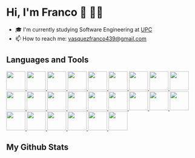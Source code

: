 # Hi, I'm Franco 👋 🧑‍💻

- 🎓 I'm currently studying Software Engineering at [UPC](https://www.upc.edu.pe/)
- 📫 How to reach me: [vasquezfranco439@gmail.com](mailto:vasquezfranco439@gmai.com)

## Languages and Tools

<p>
<a href="https://angular.io/" target="_blank" rel="noreferrer">
<img src="https://cdn.jsdelivr.net/gh/devicons/devicon/icons/angularjs/angularjs-original.svg" style="height: 50px; width: 50px;"/>
</a>
<a href="https://git-scm.com/" target="_blank" rel="noreferrer">
<img src="https://cdn.jsdelivr.net/gh/devicons/devicon/icons/git/git-original.svg" style="height: 50px; width: 50px;"/>
</a>
<a href="https://developer.mozilla.org/en-US/docs/Web/CSS" target="_blank" rel="noreferrer">
<img src="https://cdn.jsdelivr.net/gh/devicons/devicon/icons/css3/css3-original.svg" style="height: 50px; width: 50px;"/>
</a>
<a href="https://www.java.com/" target="_blank" rel="noreferrer">
<img src="https://cdn.jsdelivr.net/gh/devicons/devicon/icons/java/java-original-wordmark.svg" style="height: 50px; width: 50px;"/>
</a>
<a href="https://developer.mozilla.org/en-US/docs/Web/JavaScript" target="_blank" rel="noreferrer">
<img src="https://cdn.jsdelivr.net/gh/devicons/devicon/icons/javascript/javascript-original.svg" style="height: 50px; width: 50px;"/>
</a>
<a href="https://developer.mozilla.org/en-US/docs/Web/HTML" target="_blank" rel="noreferrer">
<img src="https://cdn.jsdelivr.net/gh/devicons/devicon/icons/html5/html5-original.svg" style="height: 50px; width: 50px;"/>
</a>
<a href="https://spring.io/" target="_blank" rel="noreferrer">
<img src="https://cdn.jsdelivr.net/gh/devicons/devicon/icons/spring/spring-original.svg" style="height: 50px; width: 50px;"/>
</a>
<a href="https://dotnet.microsoft.com/en-us/" target="_blank" rel="noreferrer">
<img src="https://cdn.jsdelivr.net/gh/devicons/devicon/icons/dotnetcore/dotnetcore-original.svg" style="height: 50px; width: 50px;"/>
</a>
<a href="https://www.figma.com/" target="_blank" rel="noreferrer">
<img src="https://cdn.jsdelivr.net/gh/devicons/devicon/icons/figma/figma-original.svg" style="height: 50px; width: 50px;"/>
</a>
<a href="https://www.python.org/" target="_blank" rel="noreferrer">
<img src="https://cdn.jsdelivr.net/gh/devicons/devicon/icons/python/python-original.svg" style="height: 50px; width: 50px;"/>
</a>
<a href="https://flutter.dev/" target="_blank" rel="noreferrer">
<img src="https://cdn.jsdelivr.net/gh/devicons/devicon/icons/flutter/flutter-original.svg" style="height: 50px; width: 50px;"/>
</a>
<a href="https://kotlinlang.org/" target="_blank" rel="noreferrer">
<img src="https://cdn.jsdelivr.net/gh/devicons/devicon/icons/kotlin/kotlin-original.svg" style="height: 50px; width: 50px;";/>
</a>
<a href="https://learn.microsoft.com/en-us/dotnet/csharp/" target="_blank" rel="noreferrer">
<img src="https://cdn.jsdelivr.net/gh/devicons/devicon/icons/csharp/csharp-original.svg" style="height: 50px; width: 50px;"/>
</a>
<a href="https://cplusplus.com/" target="_blank" rel="noreferrer">
<img src="https://cdn.jsdelivr.net/gh/devicons/devicon/icons/cplusplus/cplusplus-original.svg" style="height: 50px; width: 50px;"/>
</a>
<a href="https://vuejs.org/" target="_blank" rel="noreferrer">
<img src="https://cdn.jsdelivr.net/gh/devicons/devicon/icons/vuejs/vuejs-original.svg" style="height: 50px; width: 50px;"/>
</a>
<a href="https://vuetifyjs.com/en/" target="_blank" rel="noreferrer">
<img src="https://cdn.jsdelivr.net/gh/devicons/devicon/icons/vuetify/vuetify-original.svg" style="height: 50px; width: 50px;"/>
</a>
<a href="https://developer.android.com/studio" target="_blank" rel="noreferrer">
<img src="https://cdn.jsdelivr.net/gh/devicons/devicon/icons/androidstudio/androidstudio-original.svg" style="height: 50px; width: 50px;"/>
</a>
<a href="https://getbootstrap.com/" target="_blank" rel="noreferrer">
<img src="https://cdn.jsdelivr.net/gh/devicons/devicon/icons/bootstrap/bootstrap-original.svg" style="height: 50px; width: 50px;"/>
</a>
<a href="https://www.typescriptlang.org/" target="_blank" rel="noreferrer">
<img src="https://cdn.jsdelivr.net/gh/devicons/devicon/icons/typescript/typescript-original.svg" style="height: 50px; width: 50px;"/>
</a>
<a href="https://code.visualstudio.com/" target="_blank" rel="noreferrer">
<img src="https://cdn.jsdelivr.net/gh/devicons/devicon/icons/vscode/vscode-original.svg" style="height: 50px; width: 50px;"/>
</a>
<a href="https://www.mysql.com/" target="_blank" rel="noreferrer">
<img src="https://cdn.jsdelivr.net/gh/devicons/devicon/icons/mysql/mysql-original.svg" style="height: 50px; width: 50px;"/>
</a>
<a href="https://www.postgresql.org/" target="_blank" rel="noreferrer">
<img src="https://cdn.jsdelivr.net/gh/devicons/devicon/icons/postgresql/postgresql-original.svg" style="height: 50px; width: 50px;"/>
</a>
<a href="https://www.sqlite.org/index.html" target="_blank" rel="noreferrer">
<img src="https://cdn.jsdelivr.net/gh/devicons/devicon/icons/sqlite/sqlite-original.svg" style="height: 50px; width: 50px;"/>
</a>
<a href="https://www.heroku.com/" target="_blank" rel="noreferrer">
<img src="https://cdn.jsdelivr.net/gh/devicons/devicon/icons/heroku/heroku-plain.svg" style="height: 50px; width: 50px;"/>
</a>
</p>


## My Github Stats
